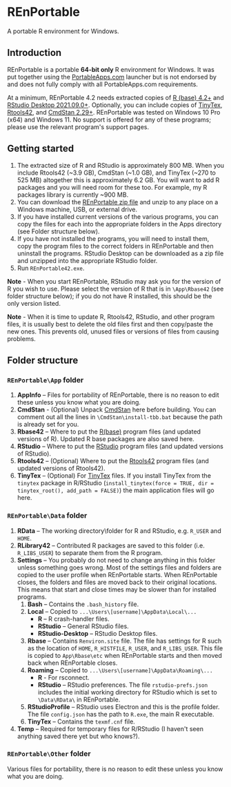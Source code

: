# REnPortable

A portable R environment for Windows.

## Introduction

REnPortable is a portable **64-bit only** R environment for Windows. It was put together using the [PortableApps.com](https://portableapps.com) launcher but is not endorsed by and does not fully comply with all PortableApps.com requirements.

At a minimum, REnPortable 4.2 needs extracted copies of [R (base) 4.2+](https://cloud.r-project.org/) and [RStudio Desktop 2021.09.0+](https://www.rstudio.com/). Optionally, you can include copies of [TinyTex](https://yihui.org/tinytex/), [Rtools42](https://cloud.r-project.org/), and [CmdStan 2.29+](https://mc-stan.org/). REnPortable was tested on Windows 10 Pro (x64) and Windows 11. No support is offered for any of these programs; please use the relevant program's support pages. 

## Getting started

1. The extracted size of R and RStudio is approximately 800 MB. When you include Rtools42 (~3.9 GB), CmdStan (~1.0 GB), and TinyTex (~270 to 525 MB) altogether this is approximately 6.2 GB. You will want to add R packages and you will need room for these too. For example, my R packages library is currently ~900 MB.
1. You can download the [REnPortable zip file](https://github.com/conchra/REnPortable/releases/) and unzip to any place on a Windows machine, USB, or external drive.
1. If you have installed current versions of the various programs, you can copy the files for each into the appropriate folders in the Apps directory (see Folder structure below).
1. If you have not installed the programs, you will need to install them, copy the program files to the correct folders in REnPortable and then uninstall the programs. RStudio Desktop can be downloaded as a zip file and unzipped into the appropriate RStudio folder.
1. Run `REnPortable42.exe`.

**Note** - When you start REnPortable, RStudio may ask you for the version of R you wish to use. Please select the version of R that is in `\App\Rbase42` (see folder structure below); if you do not have R installed, this should be the only version listed.

**Note** - When it is time to update R, Rtools42, RStudio, and other program files, it is usually best to delete the old files first and then copy/paste the new ones. This prevents old, unused files or versions of files from causing problems.

## Folder structure

### `REnPortable\App` folder

1. **AppInfo** – Files for portability of REnPortable, there is no reason to edit these unless you know what you are doing.
1. **CmdStan** - (Optional) Unpack [CmdStan](https://mc-stan.org/users/interfaces/cmdstan.html) here before building. You can comment out all the lines in `\CmdStan\install-tbb.bat` because the path is already set for you.
1. **Rbase42** – Where to put the [R(base)](https://cloud.r-project.org/) program files (and updated versions of R). Updated R base packages are also saved here.
1. **RStudio** – Where to put the [RStudio](https://www.rstudio.com) program files (and updated versions of RStudio).
1. **Rtools42** – (Optional) Where to put the [Rtools42](https://cloud.r-project.org/) program files (and updated versions of Rtools42).
1. **TinyTex** – (Optional) For [TinyTex](https://yihui.org/tinytex/) files. If you install TinyTex from the `tinytex` package in R/RStudio (`install_tinytex(force = TRUE, dir = tinytex_root(), add_path = FALSE)`) the main application files will go here.

### `REnPortable\Data` folder

1. **RData** – The working directory\folder for R and RStudio, e.g. `R_USER` and `HOME`.
1. **RLibrary42** – Contributed R packages are saved to this folder (i.e. `R_LIBS_USER`) to separate them from the R program.
1. **Settings** – You probably do not need to change anything in this folder unless something goes wrong. Most of the settings files and folders are copied to the user profile when REnPortable starts. When REnPortable closes, the folders and files are moved back to their original locations. This means that start and close times may be slower than for installed programs.
   1. **Bash** – Contains the `.bash_history` file.
   1. **Local** – Copied to `...\Users\[username]\AppData\Local\...`
       - **R** – R crash-handler files.
       - **RStudio** – General RStudio files.
       - **RStudio-Desktop** – RStudio Desktop files.
   1. **Rbase** – Contains `Renviron.site` file. The file has settings for R such as the location of `HOME`, `R_HISTFILE`, `R_USER`, and `R_LIBS_USER`. This file is copied to `App\Rbase\etc` when REnPortable starts and then moved back when REnPortable closes.
   1. **Roaming** – Copied to `...\Users\[username]\AppData\Roaming\...`
       - **R** - For rsconnect.
       - **RStudio** – RStudio preferences. The file `rstudio-prefs.json` includes the initial working directory for RStudio which is set to `\Data\RData\` in REnPortable.
   1. **RStudioProfile** – RStudio uses Electron and this is the profile folder. The file `config.json` has the path to `R.exe`, the main R executable.
   1. **TinyTex** – Contains the `texmf.cnf` file.
1. **Temp** – Required for temporary files for R/RStudio (I haven't seen anything saved there yet but who knows?).

### `REnPortable\Other` folder

Various files for portability, there is no reason to edit these unless you know what you are doing.
